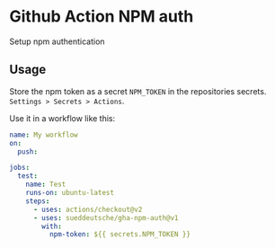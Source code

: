# Github Action NPM auth

Setup npm authentication

## Usage

Store the npm token as a secret `NPM_TOKEN` in the repositories secrets. `Settings > Secrets > Actions`.

Use it in a workflow like this:

```yaml
name: My workflow
on:
  push:

jobs:
  test:
    name: Test
    runs-on: ubuntu-latest
    steps:
      - uses: actions/checkout@v2
      - uses: sueddeutsche/gha-npm-auth@v1
        with:
          npm-token: ${{ secrets.NPM_TOKEN }}
```
